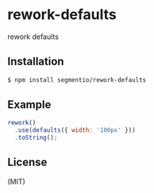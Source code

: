 
# rework-defaults

  rework defaults

## Installation

```bash
$ npm install segmentio/rework-defaults
```

## Example

```js
rework()
  .use(defaults({ width: '100px' }))
  .toString();
```

## License

  (MIT)

